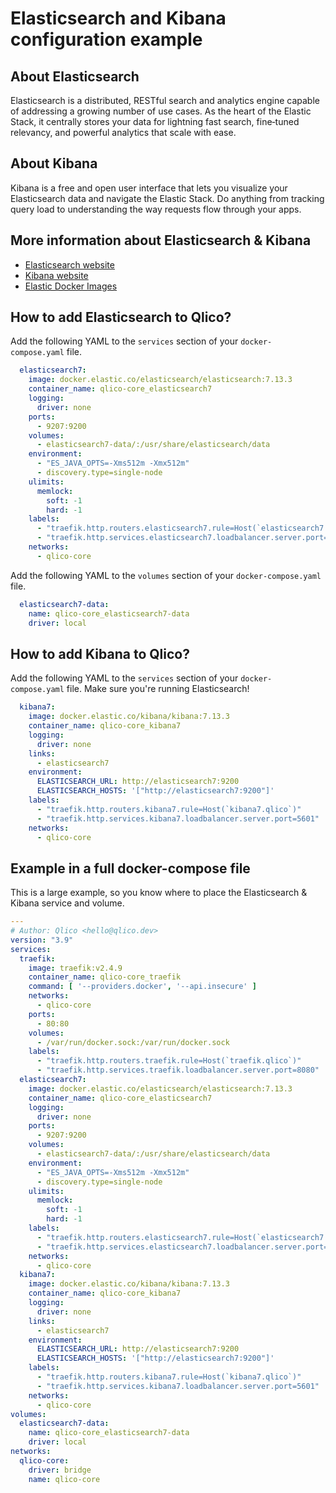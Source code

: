 # Elasticsearch and Kibana configuration example

## About Elasticsearch

Elasticsearch is a distributed, RESTful search and analytics engine capable of
addressing a growing number of use cases. As the heart of the Elastic Stack, it
centrally stores your data for lightning fast search, fine‑tuned relevancy, and
powerful analytics that scale with ease.

## About Kibana

Kibana is a free and open user interface that lets you visualize your
Elasticsearch data and navigate the Elastic Stack. Do anything from tracking
query load to understanding the way requests flow through your apps.

## More information about Elasticsearch & Kibana

* [Elasticsearch website](https://www.elastic.co/elasticsearch/)
* [Kibana website](https://www.elastic.co/kibana)
* [Elastic Docker Images](https://www.docker.elastic.co/)

## How to add Elasticsearch to Qlico?

Add the following YAML to the `services` section of your `docker-compose.yaml`
file.

```yaml
  elasticsearch7:
    image: docker.elastic.co/elasticsearch/elasticsearch:7.13.3
    container_name: qlico-core_elasticsearch7
    logging:
      driver: none
    ports:
      - 9207:9200
    volumes:
      - elasticsearch7-data/:/usr/share/elasticsearch/data
    environment:
      - "ES_JAVA_OPTS=-Xms512m -Xmx512m"
      - discovery.type=single-node
    ulimits:
      memlock:
        soft: -1
        hard: -1
    labels:
      - "traefik.http.routers.elasticsearch7.rule=Host(`elasticsearch7.qlico`)"
      - "traefik.http.services.elasticsearch7.loadbalancer.server.port=9200"
    networks:
      - qlico-core
```

Add the following YAML to the `volumes` section of your `docker-compose.yaml`
file.

```yaml
  elasticsearch7-data:
    name: qlico-core_elasticsearch7-data
    driver: local
```

## How to add Kibana to Qlico?

Add the following YAML to the `services` section of your `docker-compose.yaml`
file. Make sure you're running Elasticsearch!

```yaml
  kibana7:
    image: docker.elastic.co/kibana/kibana:7.13.3
    container_name: qlico-core_kibana7
    logging:
      driver: none
    links:
      - elasticsearch7
    environment:
      ELASTICSEARCH_URL: http://elasticsearch7:9200
      ELASTICSEARCH_HOSTS: '["http://elasticsearch7:9200"]'
    labels:
      - "traefik.http.routers.kibana7.rule=Host(`kibana7.qlico`)"
      - "traefik.http.services.kibana7.loadbalancer.server.port=5601"
    networks:
      - qlico-core
```

## Example in a full docker-compose file

This is a large example, so you know where to place the Elasticsearch & Kibana
service and volume.

```yaml
---
# Author: Qlico <hello@qlico.dev>
version: "3.9"
services:
  traefik:
    image: traefik:v2.4.9
    container_name: qlico-core_traefik
    command: [ '--providers.docker', '--api.insecure' ]
    networks:
      - qlico-core
    ports:
      - 80:80
    volumes:
      - /var/run/docker.sock:/var/run/docker.sock
    labels:
      - "traefik.http.routers.traefik.rule=Host(`traefik.qlico`)"
      - "traefik.http.services.traefik.loadbalancer.server.port=8080"
  elasticsearch7:
    image: docker.elastic.co/elasticsearch/elasticsearch:7.13.3
    container_name: qlico-core_elasticsearch7
    logging:
      driver: none
    ports:
      - 9207:9200
    volumes:
      - elasticsearch7-data/:/usr/share/elasticsearch/data
    environment:
      - "ES_JAVA_OPTS=-Xms512m -Xmx512m"
      - discovery.type=single-node
    ulimits:
      memlock:
        soft: -1
        hard: -1
    labels:
      - "traefik.http.routers.elasticsearch7.rule=Host(`elasticsearch7.qlico`)"
      - "traefik.http.services.elasticsearch7.loadbalancer.server.port=9200"
    networks:
      - qlico-core
  kibana7:
    image: docker.elastic.co/kibana/kibana:7.13.3
    container_name: qlico-core_kibana7
    logging:
      driver: none
    links:
      - elasticsearch7
    environment:
      ELASTICSEARCH_URL: http://elasticsearch7:9200
      ELASTICSEARCH_HOSTS: '["http://elasticsearch7:9200"]'
    labels:
      - "traefik.http.routers.kibana7.rule=Host(`kibana7.qlico`)"
      - "traefik.http.services.kibana7.loadbalancer.server.port=5601"
    networks:
      - qlico-core
volumes:
  elasticsearch7-data:
    name: qlico-core_elasticsearch7-data
    driver: local
networks:
  qlico-core:
    driver: bridge
    name: qlico-core
```
